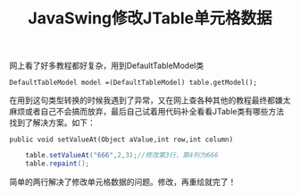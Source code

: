 ﻿---
slug: jtable-edit-cell
title: JavaSwing修改JTable单元格数据
authors: mcx
tags: [Java, 大一]
---

网上看了好多教程都好复杂，用到DefaultTableModel类

`DefaultTableModel model =(DefaultTableModel) table.getModel();`

在用到这句类型转换的时候我遇到了异常，又在网上查各种其他的教程最终都嫌太麻烦或者自己不会搞而放弃，最后自己试着用代码补全看看JTable类有哪些方法找到了解决方案。如下：

`public void setValueAt(Object aValue,int row,int column)`

```java
    table.setValueAt("666",2,3);//修改第3行，第4列为666
    table.repaint();
```

简单的两行解决了修改单元格数据的问题。修改，再重绘就完了！
